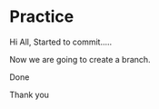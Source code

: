 # Practice


Hi All, Started to commit.....

Now we are going to create a branch.


Done

Thank you

